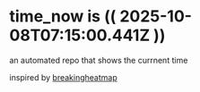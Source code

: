# time_now is (( 2025-10-08T07:15:00.441Z ))

an automated repo that shows the currnent time

inspired by [breakingheatmap](https://github.com/breakingheatmap/breakingheatmap)